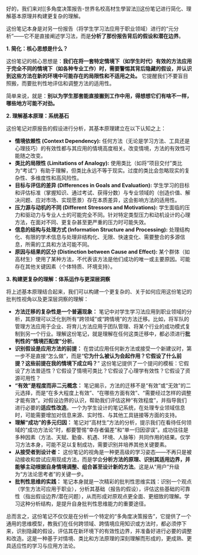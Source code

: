 好的，我们来对[[多角度决策报告-世界名校高材生學習法]]这份笔记进行简化、理解基本原理并构建更复杂的理解。

这份笔记本身是对另一份报告（将学生学习法应用于职业领域）进行的“元分析”——它不是直接阐述学习法，而是**分析了那份报告背后的假设和潜在边界**。

**1. 简化：核心思想是什么？**

这份笔记的核心思想是：**我们在将一套特定情境下（如学生时代）有效的方法应用于完全不同的情境下（如各种专业工作）时，需要警惕其背后隐藏的假设，并认识到这些方法在新的环境中可能存在的局限性和不适用之处。** 它提醒我们不要盲目照搬，而要批判性地评估和调整方法的适用性。

简单来说，就是：**别以为学生那套能直接搬到工作中用，得想想它们有啥不一样，哪些地方可能不对劲。**

**2. 理解基本原理：系统基石**

这份笔记对原报告的假设进行分析，其基本原理建立在以下认知之上：

*   **情境依赖性 (Context Dependency):** 任何方法（无论是学习方法、工具还是心理技巧）的有效性都与其应用的情境高度相关。改变情境，方法的有效性可能随之改变。
*   **类比的局限性 (Limitations of Analogy):** 使用类比（如将“项目交付”类比为“考试”）有助于理解，但类比永远不等于现实。过度的类比会忽略现实的复杂性、多维度性和高风险性。
*   **目标与评估的差异 (Differences in Goals and Evaluation):** 学生学习的目标和评估标准（掌握知识、通过考试、获得分数）与专业领域的（创造价值、解决问题、应对市场、实现愿景）存在本质差异，这会影响方法的适用性。
*   **压力源与动机的不同 (Different Stressors and Motivations):** 学生面临的压力和驱动力与专业人士的可能完全不同。针对特定类型压力和动机设计的心理方法，在面对不同、更复杂甚至更严重的压力时可能失效。
*   **信息的结构与处理方式 (Information Structure and Processing):** 处理结构化、有限的学术信息与处理非结构化、无限、快速变化、需要整合的多源信息，所需的工具和方法可能不同。
*   **原因与结果的区分 (Distinction between Cause and Effect):** 某个群体（如高材生）使用了某种方法，不代表该方法是他们成功的唯一或主要原因。可能存在其他关键因素（个体特质、环境支持）。

**3. 构建更复杂的理解：体系运作与更深层洞察**

将上述基本原理结合起来，我们可以构建一个更复杂的、关于如何应用这份笔记的批判性视角以及更深层洞察的理解：

*   **方法迁移的复杂性是一个普遍现象：** 笔记中对学生学习法应用到职业领域的分析，其原理可以泛化到所有“跨领域”或“跨情境”的方法迁移。比如，将军队的管理方法应用于企业、将育儿方法应用于团队管理、将某个行业的成功模式复制到另一个行业。理解这份笔记，就是理解在任何这类迁移中，都必须进行**批判性的“情境匹配度”分析**。
*   **识别假设是应用方法的前提：** 在尝试应用任何新方法或接受一个新建议时，第一步不是直接“怎么做”，而是“**它为什么被认为会起作用？它假设了什么前提？这些前提在我的情境下成立吗？**” 这份笔记提供了一个提问的模板：它假设了方法普适性？它假设了情境可类比？它假设了心理学有效性？它假设了资源可用性？
*   **“有效”是程度而非二元概念：** 笔记揭示，方法的迁移不是“有效”或“无效”的二元选择，而是“在多大程度上有效”、“在哪些方面有效”、“需要经过怎样的调整才能有效”。对假设边界的认识，帮助我们评估这种“有效程度”，并指导我们进行必要的**适应性改造**。一个为学生设计的笔记系统，在处理专业领域信息时，可能需要增加对信息来源、实时性、与其他工具链接等方面的支持。
*   **理解“成功”的多元归因：** 笔记对“高材生”方法的分析，提示我们在看待任何领域的“成功方法论”时，都要警惕“幸存者偏差”和“单一归因谬误”。成功往往是多种因素（方法、天赋、勤奋、机遇、环境、人脉等）共同作用的结果。仅学习方法本身，可能不足以复制成功，需要识别并培养其他关键要素。
*   **从接受者到设计者：** 这份笔记的视角是一种更高级的学习姿态——不再只是被动接收和尝试应用现成方法，而是学会**分析方法的原理、识别其适用边界，并能够主动根据自身情境调整、组合甚至设计新的方法**。这是从“用户”升级为“方法论思考者”的关键一步。
*   **批判性思维的实践：** 笔记本身就是一次精彩的批判性思维实践：识别一个观点（学生方法可应用于职业），分析其基础（报告的假设），评估这些基础的可靠性（指出假设边界/潜在问题），从而形成对原观点更全面、更细致的理解。学习这种分析结构，是提升自身批判性思维能力的重要途径。

总而言之，这份笔记不仅仅是在分析一个特定的“多角度决策报告”，它提供了一个通用的思维模型，教我们在任何跨领域、跨情境应用知识或方法时，都必须停下来，识别隐藏的假设，评估其在新环境下的有效性边界，并准备好进行必要的调整和改造。这是一种基于对情境、类比和方法原理的深刻理解而形成的，更成熟、更具适应性的学习与应用方法论。